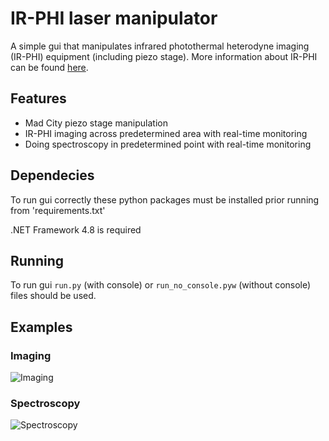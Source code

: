 # IR-PHI laser manipulator

A simple gui that manipulates infrared photothermal heterodyne imaging (IR-PHI) equipment (including piezo stage). More information about IR-PHI can be found [here](https://aip.scitation.org/doi/abs/10.1063/1.5142277).

## Features
- Mad City piezo stage manipulation
- IR-PHI imaging across predetermined area with real-time monitoring
- Doing spectroscopy in predetermined point with real-time monitoring

## Dependecies

To run gui correctly these python packages must be installed prior running from 'requirements.txt'

.NET Framework 4.8 is required

## Running

To run gui `run.py` (with console) or `run_no_console.pyw` (without console) files should be used.

## Examples

### Imaging

![Imaging](/Examples/imaging_2_speed_x3.gif "Imaging example, speed x3")

### Spectroscopy

![Spectroscopy](/Examples/spectroscopy_1_speed_x7.gif "Spectroscopy example, speed x7")

